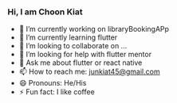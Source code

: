 ### Hi, I am Choon Kiat

- 🔭 I’m currently working on libraryBookingAPp
- 🌱 I’m currently learning flutter
- 👯 I’m looking to collaborate on ...
- 🤔 I’m looking for help with flutter mentor
- 💬 Ask me about flutter or react native
- 📫 How to reach me: junkiat45@gmail.com
- 😄 Pronouns: He/His
- ⚡ Fun fact: I like coffee

